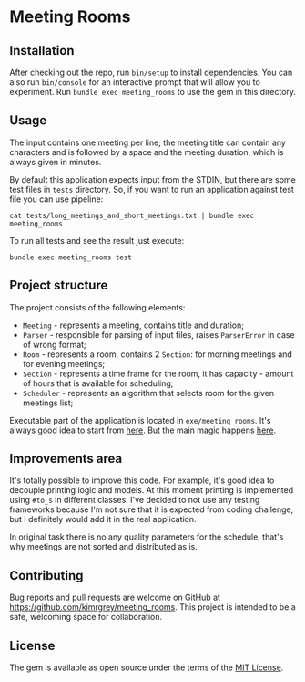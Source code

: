 # Meeting Rooms

## Installation

After checking out the repo, run `bin/setup` to install dependencies. You can also run `bin/console` for an interactive prompt that will allow you to experiment. Run `bundle exec meeting_rooms` to use the gem in this directory.


## Usage

The input contains one meeting per line; the meeting title can contain any characters and is followed by a space and the meeting duration, which is always given in minutes.

By default this application expects input from the STDIN, but there are some test files in `tests` directory. So, if you want to run an application against test file you can use pipeline:

```
cat tests/long_meetings_and_short_meetings.txt | bundle exec meeting_rooms
```

To run all tests and see the result just execute:

```
bundle exec meeting_rooms test
```

## Project structure

The project consists of the following elements:

- `Meeting` - represents a meeting, contains title and duration;
- `Parser` - responsible for parsing of input files, raises `ParserError` in case of wrong format;
- `Room` - represents a room, contains 2 `Section`: for morning meetings and for evening meetings;
- `Section` - represents a time frame for the room, it has capacity - amount of hours that is available for scheduling;
- `Scheduler` - represents an algorithm that selects room for the given meetings list;

Executable part of the application is located in `exe/meeting_rooms`. It's always good idea to start from [here](https://github.com/kimrgrey/meeting_rooms/blob/master/exe/meeting_rooms). But the main magic happens [here](https://github.com/kimrgrey/meeting_rooms/blob/master/lib/meeting_rooms/scheduler.rb).

## Improvements area

It's totally possible to improve this code. For example, it's good idea to decouple printing logic and models. At this moment printing is implemented using `#to_s` in different classes. I've decided to not use any testing frameworks because I'm not sure that it is expected from coding challenge, but I definitely would add it in the real application.

In original task there is no any quality parameters for the schedule, that's why meetings are not sorted and distributed as is.

## Contributing

Bug reports and pull requests are welcome on GitHub at https://github.com/kimrgrey/meeting_rooms. This project is intended to be a safe, welcoming space for collaboration.


## License

The gem is available as open source under the terms of the [MIT License](http://opensource.org/licenses/MIT).

